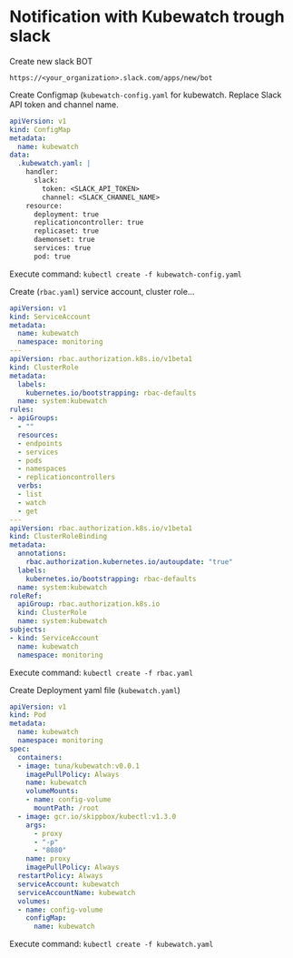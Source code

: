 # Notification with Kubewatch trough slack
Create new slack BOT
```
https://<your_organization>.slack.com/apps/new/bot
```
Create Configmap (`kubewatch-config.yaml` for kubewatch. Replace Slack API token and channel name.
```yaml
apiVersion: v1
kind: ConfigMap
metadata:
  name: kubewatch
data:
  .kubewatch.yaml: |
    handler:
      slack:
        token: <SLACK_API_TOKEN>
        channel: <SLACK_CHANNEL_NAME>
    resource:
      deployment: true
      replicationcontroller: true
      replicaset: true
      daemonset: true
      services: true
      pod: true
```
Execute command:
`kubectl create -f kubewatch-config.yaml`

Create (`rbac.yaml`) service account, cluster role...
```yaml
apiVersion: v1
kind: ServiceAccount
metadata:
  name: kubewatch
  namespace: monitoring
---
apiVersion: rbac.authorization.k8s.io/v1beta1
kind: ClusterRole
metadata:
  labels:
    kubernetes.io/bootstrapping: rbac-defaults
  name: system:kubewatch
rules:
- apiGroups:
  - ""
  resources:
  - endpoints
  - services
  - pods
  - namespaces
  - replicationcontrollers
  verbs:
  - list
  - watch
  - get
---
apiVersion: rbac.authorization.k8s.io/v1beta1
kind: ClusterRoleBinding
metadata:
  annotations:
    rbac.authorization.kubernetes.io/autoupdate: "true"
  labels:
    kubernetes.io/bootstrapping: rbac-defaults
  name: system:kubewatch
roleRef:
  apiGroup: rbac.authorization.k8s.io
  kind: ClusterRole
  name: system:kubewatch
subjects:
- kind: ServiceAccount
  name: kubewatch
  namespace: monitoring
```
Execute command: `kubectl create -f rbac.yaml`

Create Deployment yaml file (`kubewatch.yaml`)
```yaml
apiVersion: v1
kind: Pod
metadata:
  name: kubewatch
  namespace: monitoring
spec:
  containers:
  - image: tuna/kubewatch:v0.0.1
    imagePullPolicy: Always
    name: kubewatch
    volumeMounts:
    - name: config-volume
      mountPath: /root
  - image: gcr.io/skippbox/kubectl:v1.3.0
    args:
      - proxy
      - "-p"
      - "8080"
    name: proxy
    imagePullPolicy: Always
  restartPolicy: Always
  serviceAccount: kubewatch
  serviceAccountName: kubewatch
  volumes:
  - name: config-volume
    configMap:
      name: kubewatch
```
Execute command: `kubectl create -f kubewatch.yaml`

